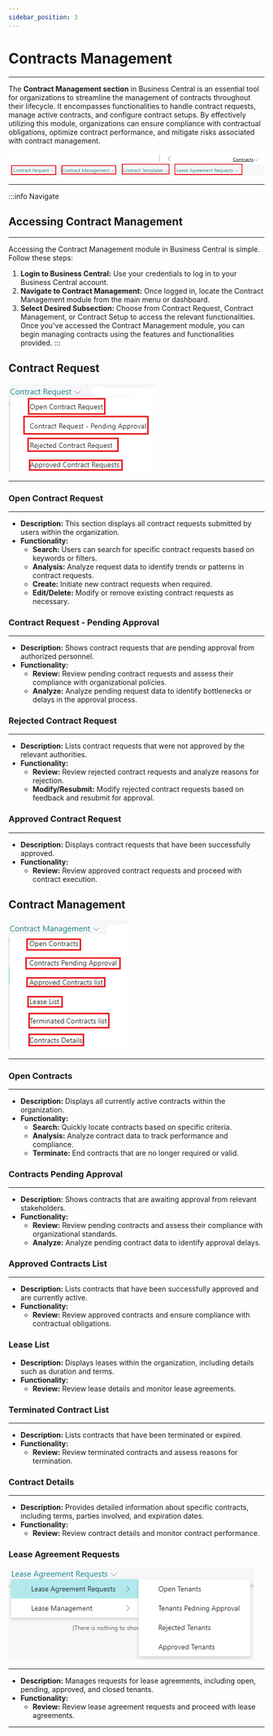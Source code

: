```yaml
---
sidebar_position: 3
---
```


# Contracts Management
---

The **Contract Management section** in Business Central is an essential tool for organizations to streamline the management of contracts throughout their lifecycle. It encompasses functionalities to handle contract requests, manage active contracts, and configure contract setups. By effectively utilizing this module, organizations can ensure compliance with contractual obligations, optimize contract performance, and mitigate risks associated with contract management.

![Contracts Management (Legal).png](..%2F..%2Fstatic%2Fimg%2FContracts%20Management%20%28Legal%29.png)

---

:::info Navigate
## Accessing Contract Management
---

Accessing the Contract Management module in Business Central is simple. Follow these steps:
1. **Login to Business Central:** Use your credentials to log in to your Business Central account.
2. **Navigate to Contract Management:** Once logged in, locate the Contract Management module from the main menu or dashboard.
3. **Select Desired Subsection:** Choose from Contract Request, Contract Management, or Contract Setup to access the relevant functionalities.
Once you've accessed the Contract Management module, you can begin managing contracts using the features and functionalities provided.
:::

## Contract Request

![Contract Request (Legal).png](..%2F..%2Fstatic%2Fimg%2FContract%20Request%20%28Legal%29.png)

---

### Open Contract Request
---
- **Description:** This section displays all contract requests submitted by users within the organization.
- **Functionality:**
  - **Search:** Users can search for specific contract requests based on keywords or filters.
  - **Analysis:** Analyze request data to identify trends or patterns in contract requests.
  - **Create:** Initiate new contract requests when required.
  - **Edit/Delete:** Modify or remove existing contract requests as necessary.

### Contract Request - Pending Approval
---
- **Description:** Shows contract requests that are pending approval from authorized personnel.
- **Functionality:**
  - **Review:** Review pending contract requests and assess their compliance with organizational policies.
  - **Analyze:** Analyze pending request data to identify bottlenecks or delays in the approval process.

### Rejected Contract Request
---
- **Description:** Lists contract requests that were not approved by the relevant authorities.
- **Functionality:**
  - **Review:** Review rejected contract requests and analyze reasons for rejection.
  - **Modify/Resubmit:** Modify rejected contract requests based on feedback and resubmit for approval.

### Approved Contract Request
---
- **Description:** Displays contract requests that have been successfully approved.
- **Functionality:**
  - **Review:** Review approved contract requests and proceed with contract execution.

## Contract Management

![Contract Management (legal).png](..%2F..%2Fstatic%2Fimg%2FContract%20Management%20%28legal%29.png)

---

### Open Contracts
---
- **Description:** Displays all currently active contracts within the organization.
- **Functionality:**
  - **Search:** Quickly locate contracts based on specific criteria.
  - **Analysis:** Analyze contract data to track performance and compliance.
  - **Terminate:** End contracts that are no longer required or valid.

### Contracts Pending Approval
---
- **Description:** Shows contracts that are awaiting approval from relevant stakeholders.
- **Functionality:**
  - **Review:** Review pending contracts and assess their compliance with organizational standards.
  - **Analyze:** Analyze pending contract data to identify approval delays.

### Approved Contracts List
---
- **Description:** Lists contracts that have been successfully approved and are currently active.
- **Functionality:**
  - **Review:** Review approved contracts and ensure compliance with contractual obligations.

### Lease List
- **Description:** Displays leases within the organization, including details such as duration and terms.
- **Functionality:**
  - **Review:** Review lease details and monitor lease agreements.

### Terminated Contract List
---
- **Description:** Lists contracts that have been terminated or expired.
- **Functionality:**
  - **Review:** Review terminated contracts and assess reasons for termination.

### Contract Details
---
- **Description:** Provides detailed information about specific contracts, including terms, parties involved, and expiration dates.
- **Functionality:**
  - **Review:** Review contract details and monitor contract performance.

### Lease Agreement Requests

![lease agreement request (legal).png](..%2F..%2Fstatic%2Fimg%2Flease%20agreement%20request%20%28legal%29.png)

---
- **Description:** Manages requests for lease agreements, including open, pending, approved, and closed tenants.
- **Functionality:**
  - **Review:** Review lease agreement requests and proceed with lease agreements.

[//]: # (## Contract Setup)

[//]: # (---)

[//]: # ()
[//]: # (### Contract Line)

[//]: # (---)

[//]: # (- **Description:** Manages individual lines or sections within contracts, such as pricing, terms, and conditions.)

[//]: # (- **Functionality:**)

[//]: # (  - **Configure:** Configure contract lines with relevant details and specifications.)

[//]: # ()
[//]: # (### Contract Cycle)

[//]: # (---)

[//]: # (- **Description:** Oversees the entire lifecycle of contracts from creation to termination.)

[//]: # (- **Functionality:**)

[//]: # (  - **Track:** Track the progress of contracts through various stages of their lifecycle.)

[//]: # ()
[//]: # (### Contract Expectations)

[//]: # (---)

[//]: # (- **Description:** Defines and sets expectations for each contract, including deliverables and milestones.)

[//]: # (- **Functionality:**)

[//]: # (  - **Specify:** Specify deliverables, milestones, and obligations associated with contracts.)

[//]: # ()
[//]: # (### Contract Cycle Stage)

[//]: # (---)

[//]: # (- **Description:** Tracks the current stage of each contract within its lifecycle.)

[//]: # (- **Functionality:**)

[//]: # (  - **Monitor:** Monitor the progress of contracts through different stages of their lifecycle.)

---
